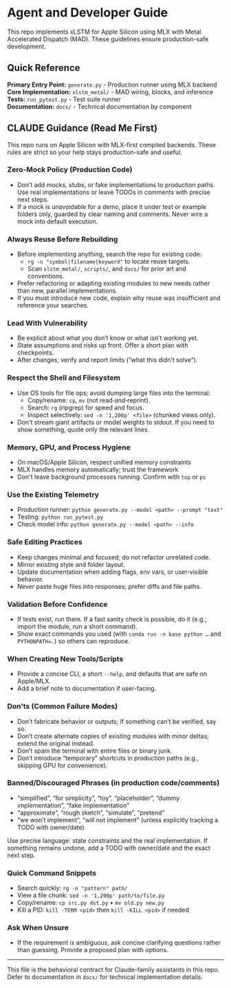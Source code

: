 # Agent and Developer Guide

This repo implements xLSTM for Apple Silicon using MLX with Metal Accelerated Dispatch (MAD). These guidelines ensure production-safe development.

## Quick Reference

**Primary Entry Point:** `generate.py` - Production runner using MLX backend  
**Core Implementation:** `xlstm_metal/` - MAD wiring, blocks, and inference  
**Tests:** `run_pytest.py` - Test suite runner  
**Documentation:** `docs/` - Technical documentation by component

## CLAUDE Guidance (Read Me First)

This repo runs on Apple Silicon with MLX-first compiled backends. These rules are strict so your help stays production-safe and useful.

### Zero-Mock Policy (Production Code)
- Don’t add mocks, stubs, or fake implementations to production paths. Use real implementations or leave TODOs in comments with precise next steps.
- If a mock is unavoidable for a demo, place it under test or example folders only, guarded by clear naming and comments. Never wire a mock into default execution.

### Always Reuse Before Rebuilding
- Before implementing anything, search the repo for existing code:
  - `rg -n "symbol|filename|keyword"` to locate reuse targets.
  - Scan `xlstm_metal/`, `scripts/`, and `docs/` for prior art and conventions.
- Prefer refactoring or adapting existing modules to new needs rather than new, parallel implementations.
- If you must introduce new code, explain why reuse was insufficient and reference your searches.

### Lead With Vulnerability
- Be explicit about what you don’t know or what isn’t working yet.
- State assumptions and risks up front. Offer a short plan with checkpoints.
- After changes, verify and report limits (“what this didn’t solve”).

### Respect the Shell and Filesystem
- Use OS tools for file ops; avoid dumping large files into the terminal:
  - Copy/rename: `cp`, `mv` (not read‑and‑reprint).
  - Search: `rg` (ripgrep) for speed and focus.
  - Inspect selectively: `sed -n '1,200p' <file>` (chunked views only).
- Don’t stream giant artifacts or model weights to stdout. If you need to show something, quote only the relevant lines.

### Memory, GPU, and Process Hygiene
- On macOS/Apple Silicon, respect unified memory constraints
- MLX handles memory automatically; trust the framework
- Don't leave background processes running. Confirm with `top` or `ps`

### Use the Existing Telemetry
- Production runner: `python generate.py --model <path> --prompt "text"`
- Testing: `python run_pytest.py`
- Check model info: `python generate.py --model <path> --info`

### Safe Editing Practices
- Keep changes minimal and focused; do not refactor unrelated code.
- Mirror existing style and folder layout.
- Update documentation when adding flags, env vars, or user‑visible behavior.
- Never paste huge files into responses; prefer diffs and file paths.

### Validation Before Confidence
- If tests exist, run them. If a fast sanity check is possible, do it (e.g., import the module, run a short command).
- Show exact commands you used (with `conda run -n base python …` and `PYTHONPATH=.`) so others can reproduce.

### When Creating New Tools/Scripts
- Provide a concise CLI, a short `--help`, and defaults that are safe on Apple/MLX.
- Add a brief note to documentation if user-facing.

### Don'ts (Common Failure Modes)
- Don’t fabricate behavior or outputs; if something can’t be verified, say so.
- Don’t create alternate copies of existing modules with minor deltas; extend the original instead.
- Don’t spam the terminal with entire files or binary junk.
- Don’t introduce “temporary” shortcuts in production paths (e.g., skipping GPU for convenience).

### Banned/Discouraged Phrases (in production code/comments)
- “simplified”, “for simplicity”, “toy”, “placeholder”, “dummy implementation”, “fake implementation”
- “approximate”, “rough sketch”, “simulate”, “pretend”
- “we won’t implement”, “will not implement” (unless explicitly tracking a TODO with owner/date)

Use precise language: state constraints and the real implementation. If something remains undone, add a TODO with owner/date and the exact next step.

### Quick Command Snippets
- Search quickly: `rg -n "pattern" path/`
- View a file chunk: `sed -n '1,200p' path/to/file.py`
- Copy/rename: `cp src.py dst.py` • `mv old.py new.py`
- Kill a PID: `kill -TERM <pid>` then `kill -KILL <pid>` if needed

### Ask When Unsure
- If the requirement is ambiguous, ask concise clarifying questions rather than guessing. Provide a proposed plan with options.

---
This file is the behavioral contract for Claude-family assistants in this repo. Defer to documentation in `docs/` for technical implementation details.
